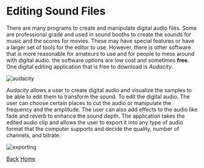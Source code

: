 # Editing Sound Files

There are many programs to create and manipulate digital audio files. Some are professional grade and used in sound booths to create the sounds for music and the scores for movies. These may have special features or have a larger set of tools for the editor to use. However, there is other software that is more reasonable for amateurs to use and for people to mess around with digital audio. the software options are low cost and sometimes **free**. One digital editing application that is free to download is _Audacity_.

![audacity](https://i.pcmag.com/imagery/reviews/05r7UUqlfhfATKgQEtc1pn0-22.fit_lim.size_1050x.jpg)

_Audacity_ allows a user to create digital audio and visualize the samples to be able to edit them to transform the sound. To edit the digital audio. The user can choose certain places to cut the audio or manipulate the frequency and the amplitude. The user can also add effects to the audio like fade and reverb to enhance the sound depth. The application takes the edited audio clip and allows the user to export it into any type of audio format that the computer supports and decide the quality, number of channels, and bitrate. 

![exporting](https://images.surferseo.art/883382dd-c192-492d-af17-2c1eb7f59f27.jpeg)

[Back](audiotypes.md)
[Home](README.md)

